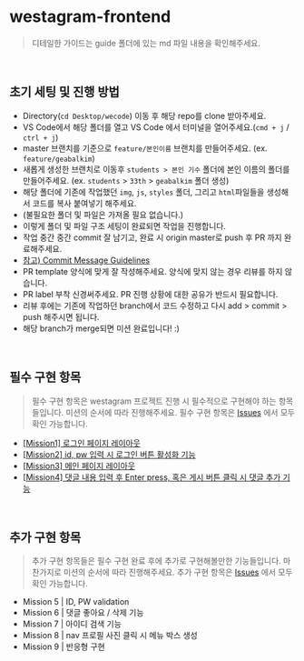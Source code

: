 # westagram-frontend

> 디테일한 가이드는 guide 폴더에 있는 md 파일 내용을 확인해주세요.

<br />

## 초기 세팅 및 진행 방법
- Directory(`cd Desktop/wecode`) 이동 후 해당 repo를 clone 받아주세요.
- VS Code에서 해당 폴더를 열고 VS Code 에서 터미널을 열어주세요.(`cmd + j` / `ctrl + j`)
- master 브랜치를 기준으로 `feature/본인이름` 브랜치를 만들어주세요. (ex. `feature/geabalkim`)
- 새롭게 생성한 브랜치로 이동후 `students > 본인 기수` 폴더에 본인 이름의 폴더를 만들어주세요. 
(ex. `students` > `33th` > `geabalkim` 폴더 생성)
- 해당 폴더에 기존에 작업했던 `img`, `js`, `styles` 폴더, 그리고 `html`파일들을 생성해서 코드를 복사 붙여넣기 해주세요.
- (불필요한 폴더 및 파일은 가져올 필요 없습니다.)
- 이렇게 폴더 및 파일 구조 세팅이 완료되면 작업을 진행합니다.
- 작업 중간 중간 commit 잘 남기고, 완료 시 origin master로 push 후 PR 까지 완료해주세요.
- [참고) Commit Message Guidelines](https://www.notion.so/wecode/Commit-Message-Guidelines-eb3d8ebc0d014c26848ee628934ae430)
- PR template 양식에 맞게 잘 작성해주세요. 양식에 맞지 않는 경우 리뷰를 하지 않습니다.
- PR label 부착 신경써주세요. PR 진행 상황에 대한 공유가 반드시 필요합니다.
- 리뷰 후에는 기존에 작업하던 branch에서 코드 수정하고 다시 add > commit > push 해주시면 됩니다.
- 해당 branch가 merge되면 미션 완료입니다! :)

<br />

## 필수 구현 항목
> 필수 구현 항목은 westagram 프로젝트 진행 시 필수적으로 구현해야 하는 항목들입니다. 미션의 순서에 따라 진행해주세요. 필수 구현 항목은 [Issues](https://github.com/wecode-bootcamp-korea/westagram-frontend/issues) 에서 모두 확인 가능합니다.

- [[Mission1] 로그인 페이지 레이아웃](https://github.com/wecode-bootcamp-korea/westagram-frontend/issues/1)
- [[Mission2] id, pw 입력 시 로그인 버튼 활성화 기능](https://github.com/wecode-bootcamp-korea/westagram-frontend/issues/2)
- [[Mission3] 메인 페이지 레이아웃](https://github.com/wecode-bootcamp-korea/westagram-frontend/issues/3)
- [[Mission4] 댓글 내용 입력 후 Enter press, 혹은 게시 버튼 클릭 시 댓글 추가 기능](https://github.com/wecode-bootcamp-korea/westagram-frontend/issues/4)

<br />

## 추가 구현 항목
> 추가 구현 항목들은 필수 구현 완료 후에 추가로 구현해볼만한 기능들입니다. 마찬가지로 미션의 순서에 따라 진행해주세요. 추가 구현 항목은 [Issues](https://github.com/wecode-bootcamp-korea/westagram-frontend/issues/74) 에서 모두 확인 가능합니다.

- Mission 5 | ID, PW validation
- Mission 6 | 댓글 좋아요 / 삭제 기능
- Mission 7 | 아이디 검색 기능
- Mission 8 | nav 프로필 사진 클릭 시 메뉴 박스 생성
- Mission 9 | 반응형 구현
